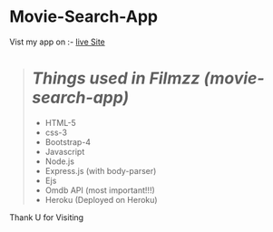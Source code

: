 # Movie-Search-App

Vist my app on :- [live Site](https://filmzz.herokuapp.com/)

> # ***Things used in Filmzz (movie-search-app)***
> - HTML-5  
> - css-3
> - Bootstrap-4
> - Javascript
> - Node.js
> - Express.js (with body-parser)
> - Ejs
> - Omdb API (most important!!!)
> - Heroku (Deployed on Heroku)

Thank U for Visiting
